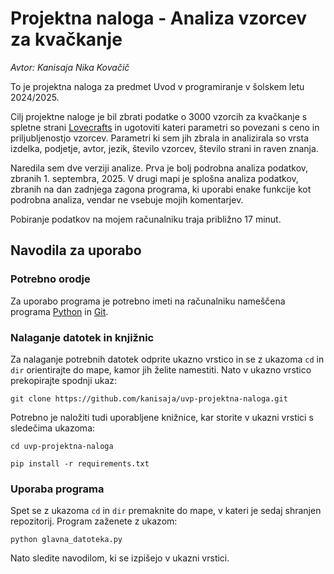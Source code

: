 # Projektna naloga - Analiza vzorcev za kvačkanje
*Avtor: Kanisaja Nika Kovačič*

To je projektna naloga za predmet Uvod v programiranje v šolskem letu 2024/2025. 

Cilj projektne naloge je bil zbrati podatke o 3000 vzorcih za kvačkanje s spletne strani [Lovecrafts](https://www.lovecrafts.com/en-gb/) in ugotoviti kateri parametri so povezani s ceno in priljubljenostjo vzorcev. Parametri ki sem jih zbrala in analizirala so vrsta izdelka, podjetje, avtor, jezik, število vzorcev, število strani in raven znanja. 

Naredila sem dve verziji analize. Prva je bolj podrobna analiza podatkov, zbranih 1. septembra, 2025. V drugi mapi je splošna analiza podatkov, zbranih na dan zadnjega zagona programa, ki uporabi enake funkcije kot podrobna analiza, vendar ne vsebuje mojih komentarjev.

Pobiranje podatkov na mojem računalniku traja približno 17 minut.

## Navodila za uporabo

### Potrebno orodje
Za uporabo programa je potrebno imeti na računalniku nameščena programa [Python](https://www.python.org/downloads/) in [Git](https://git-scm.com/downloads).

### Nalaganje datotek in knjižnic
Za nalaganje potrebnih datotek odprite ukazno vrstico in se z ukazoma ```cd``` in ```dir``` orientirajte do mape, kamor jih želite namestiti. Nato v ukazno vrstico prekopirajte spodnji ukaz:
```
git clone https://github.com/kanisaja/uvp-projektna-naloga.git
```
Potrebno je naložiti tudi uporabljene knižnice, kar storite v ukazni vrstici s sledečima ukazoma:
```
cd uvp-projektna-naloga
```
```
pip install -r requirements.txt
```

### Uporaba programa

Spet se z ukazoma ```cd``` in ```dir``` premaknite do mape, v kateri je sedaj shranjen repozitorij. Program zaženete z ukazom:
```
python glavna_datoteka.py
```
Nato sledite navodilom, ki se izpišejo v ukazni vrstici.
